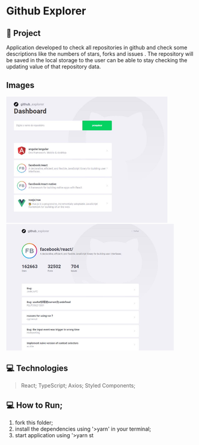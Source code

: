 # Github Explorer
## 🚀 Project
Application developed to check all repositories in github and check some descriptions like the numbers of stars, forks and issues .
The repository will be saved in the local storage to the user can be able to stay checking the updating value of that repository data.

## Images
<div style={{display: "flex", justifyContent: "space-between"}}>
  <img src="https://github.com/GabrielBrotas/Github-Explorer/blob/main/src/assets/landing.JPG" width="430px" />
  &nbsp
  <img src="https://github.com/GabrielBrotas/Github-Explorer/blob/main/src/assets/repository.JPG" width="447px" style={{marginLeft: '30px'}} />
</div>

## 💻 Technologies
  >React;
  >TypeScript;
  >Axios;
  >Styled Components;
 
## 💻 How to Run;
  1. fork this folder;
  2. install the dependencies using '>yarn' in your terminal;
  3. start application using '>yarn st
